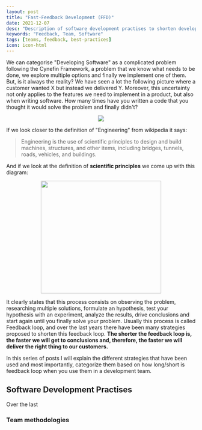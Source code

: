 ```yaml
---
layout: post
title: "Fast-Feedback Development (FFD)"
date: 2021-12-07
desc: "Description of software development practises to shorten development feedback loop"
keywords: "Feedback, Team, Software"
tags: [teams, feedback, best-practices]
icon: icon-html
---
```


We can categorise "Developing Software" as a complicated problem following the Cynefin Framework, a problem that we know what needs to be done, we explore multiple options and finally we implement one of them.
But, is it always the reality? We have seen a lot the following picture where a customer wanted X but instead we delivered Y.
Moreover, this uncertainty not only applies to the features we need to implement in a product, but also when writing software. How many times have you written a code that you thought it would solve the problem and finally didn't?
<p align="center">
  <img src="https://treemidwest875.weebly.com/uploads/1/2/6/8/126884747/561201672.jpg">
</p>

If we look closer to the definition of "Engineering" from wikipedia it says:
> Engineering is the use of scientific principles to design and build machines, structures, and other items, including bridges, tunnels, roads, vehicles, and buildings.

And if we look at the definition of **scientific principles** we come up with this diagram:
<p align="center">
  <img width=320px height=300px src="https://upload.wikimedia.org/wikipedia/commons/thumb/8/82/The_Scientific_Method.svg/1920px-The_Scientific_Method.svg.png">
</p>


It clearly states that this process consists on observing the problem, researching multiple solutions, formulate an hypothesis, test your hypothesis with an experiment, analyze the results, drive conclusions and start again until you finally solve your problem.
Usually this process is called Feedback loop, and over the last years there have been many strategies proposed to shorten this feedback loop. 
**The shorter the feedback loop is, the faster we will get to conclusions and, therefore, the faster we will deliver the right thing to our customers.**

In this series of posts I will explain the different strategies that have been used and most importantly, categorize them based on how long/short is feedback loop when you use them in a development team. 


## Software Development Practises
Over the last 

### Team methodologies